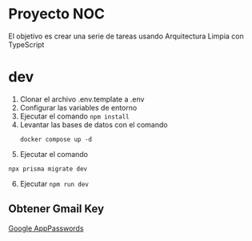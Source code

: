 # Proyecto NOC

El objetivo es crear una serie de tareas usando Arquitectura Limpia con TypeScript

# dev
1. Clonar el archivo .env.template a .env
2. Configurar las variables de entorno
3. Ejecutar el comando ```npm install```
4. Levantar las bases de datos con el comando
   ```
   docker compose up -d
   ```
5. Ejecutar el comando
  ```
  npx prisma migrate dev
  ```
6. Ejecutar ```npm run dev```


## Obtener Gmail Key
[Google AppPasswords](https://myaccount.google.com/u/0/apppasswords)